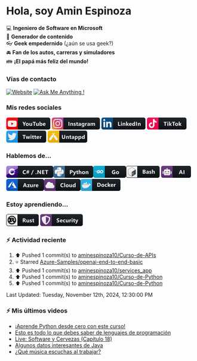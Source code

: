 # Hola, soy Amin Espinoza

:computer: **Ingeniero de Software en Microsoft**  
:pencil: **Generador de contenido**  
:eyeglasses: **Geek empedernido** (¿aún se usa geek?)  
:oncoming_automobile: **Fan de los autos, carreras y simuladores**  
:family: **¡El papá más feliz del mundo!**

### Vías de contacto

[![Website](https://img.shields.io/badge/aminespinoza.com-up-green?style=for-the-badge)][website]
[![Ask Me Anything !](https://img.shields.io/badge/Ask%20me-anything-1abc9c.svg?style=for-the-badge)](https://calendly.com/aminespinoza/consultoria)

### Mis redes sociales
[<img src="./assets/social/youtube.png"/>][youtube]
[<img src="./assets/social/instagram.png"/>][instagram]
[<img src="./assets/social/linkedin.png"/>][linkedin]
[<img src="./assets/social/tiktok.png"/>][linkedin]
[<img src="./assets/social/twitter.png"/>][twitter]
[<img src="./assets/social/untappd.png"/>][untappd]

### Hablemos de...
<img src="./assets/tech/csharp_dotnet.png"/><img src="./assets/tech/python.png"/><img src="./assets/tech/go.png"/><img src="./assets/tech/bash.png"/>
<img src="./assets/tech/ai.png"/><img src="./assets/tech/azure.png"/><img src="./assets/tech/cloud.png"/><img src="./assets/tech/docker.png"/>

### Estoy aprendiendo...
<img src="./assets/tech/rust.png"/> <img src="./assets/tech/security.png"/>


### :zap: Actividad reciente
<!--RECENT_ACTIVITY:start-->
1. ⬆️ Pushed 1 commit(s) to [aminespinoza10/Curso-de-APIs](https://github.com/aminespinoza10/Curso-de-APIs)<br>
2. ⭐ Starred [Azure-Samples/openai-end-to-end-basic](https://github.com/Azure-Samples/openai-end-to-end-basic)<br>
3. ⬆️ Pushed 1 commit(s) to [aminespinoza10/services_app](https://github.com/aminespinoza10/services_app)<br>
4. ⬆️ Pushed 1 commit(s) to [aminespinoza10/Curso-de-Python](https://github.com/aminespinoza10/Curso-de-Python)<br>
5. ⬆️ Pushed 1 commit(s) to [aminespinoza10/Curso-de-Python](https://github.com/aminespinoza10/Curso-de-Python)<br>
<!--RECENT_ACTIVITY:end-->
<!--RECENT_ACTIVITY:last_update-->
Last Updated: Tuesday, November 12th, 2024, 12:30:00 PM
<!--RECENT_ACTIVITY:last_update_end-->

### :zap: Mis últimos videos
<!-- YOUTUBE:START -->
- [¡Aprende Python desde cero con este curso!](https://www.youtube.com/watch?v=bOREhypR1xw)
- [Esto es todo lo que debes saber de lenguajes de programación](https://www.youtube.com/watch?v=Oz0tBS_BksM)
- [Live: Software y Cervezas &lpar;Capítulo 18&rpar;](https://www.youtube.com/watch?v=Iy4Kjs1jO6A)
- [Algunos datos interesantes de Java](https://www.youtube.com/watch?v=1bC-9GKVbuo)
- [¿Qué música escuchas al trabajar?](https://www.youtube.com/watch?v=EwL6nMgUc1M)
<!-- YOUTUBE:END -->


[website]: https://aminespinoza.com/
[twitter]: https://twitter.com/aminespinoza
[youtube]: https://www.youtube.com/c/AminEspinoza
[linkedin]: https://www.linkedin.com/in/amin-espinoza-71b24661/
[instagram]: https://www.instagram.com/aminespinoza10/
[untappd]: https://untappd.com/user/aminespinoza
